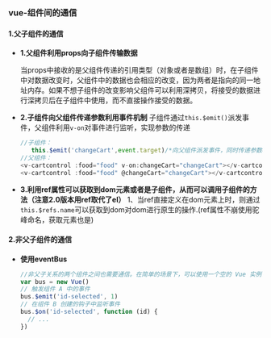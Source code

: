 ### vue-组件间的通信

#### **1.父子组件的通信**

* **1.父组件利用props向子组件传输数据**

  ​		当props中接收的是父组件传递的引用类型（对象或者是数组）时，在子组件中对数据改变时，父组件中的数据也会相应的改变，因为两者是指向的同一地址内存。如果不想子组件的改变影响父组件可以利用深拷贝，将接受的数据进行深拷贝后在子组件中使用，而不直接操作接受的数据。

* **2.子组件向父组件传递参数利用事件机制**
  子组件通过`this.$emit()`派发事件，父组件利用`v-on`对事件进行监听，实现参数的传递

  ```js
  //子组件：
     this.$emit('changeCart',event.target)/*向父组件派发事件，同时传递参数event.target,后面的参数的个数不限*/
  //父组件：
  <v-cartcontrol :food="food" v-on:changeCart="changeCart"></v-cartcontrol>
  <v-cartcontrol :food="food" @changeCart="changeCart"></v-cartcontrol>
  ```

* **3.利用ref属性可以获取到dom元素或者是子组件，从而可以调用子组件的方法（注意2.0版本用ref取代了el）**
  1、当ref直接定义在dom元素上时，则通过`this.$refs.name`可以获取到dom对dom进行原生的操作.(ref属性不崩使用驼峰命名，获取元素也是)

#### **2.非父子组件的通信**

   * **使用eventBus**

     ```js
     //非父子关系的两个组件之间也需要通信。在简单的场景下，可以使用一个空的 Vue 实例作为事件总线：
     var bus = new Vue()  
     // 触发组件 A 中的事件  
     bus.$emit('id-selected', 1)  
     // 在组件 B 创建的钩子中监听事件  
     bus.$on('id-selected', function (id) {  
       // ...  
     }) 
     ```

     